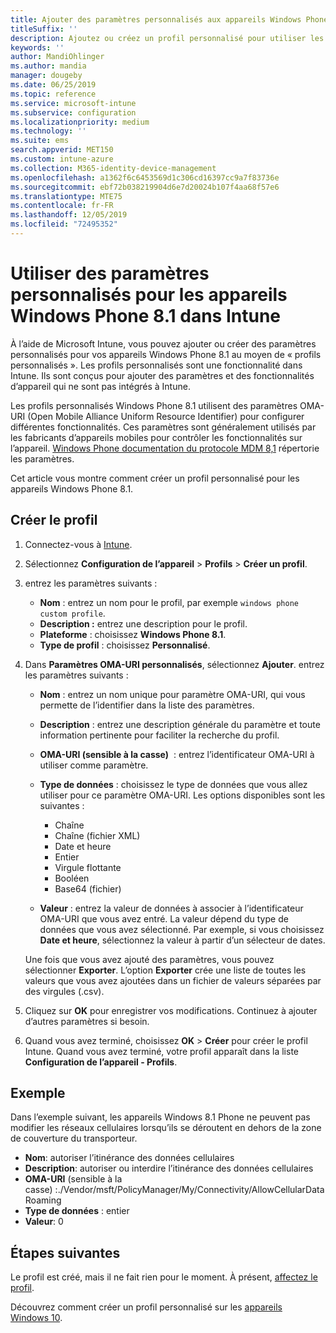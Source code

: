 ```yaml
---
title: Ajouter des paramètres personnalisés aux appareils Windows Phone 8.1 dans Microsoft Intune - Azure | Microsoft Docs
titleSuffix: ''
description: Ajoutez ou créez un profil personnalisé pour utiliser les paramètres OMA-URI sur les appareils exécutant Windows Phone 8.1 dans Microsoft Intune.
keywords: ''
author: MandiOhlinger
ms.author: mandia
manager: dougeby
ms.date: 06/25/2019
ms.topic: reference
ms.service: microsoft-intune
ms.subservice: configuration
ms.localizationpriority: medium
ms.technology: ''
ms.suite: ems
search.appverid: MET150
ms.custom: intune-azure
ms.collection: M365-identity-device-management
ms.openlocfilehash: a1362f6c6453569d1c306cd16397cc9a7f83736e
ms.sourcegitcommit: ebf72b038219904d6e7d20024b107f4aa68f57e6
ms.translationtype: MTE75
ms.contentlocale: fr-FR
ms.lasthandoff: 12/05/2019
ms.locfileid: "72495352"
---
```

# <a name="use-custom-settings-for-windows-phone-81-devices-in-intune"></a>Utiliser des paramètres personnalisés pour les appareils Windows Phone 8.1 dans Intune

À l’aide de Microsoft Intune, vous pouvez ajouter ou créer des paramètres personnalisés pour vos appareils Windows Phone 8.1 au moyen de « profils personnalisés ». Les profils personnalisés sont une fonctionnalité dans Intune. Ils sont conçus pour ajouter des paramètres et des fonctionnalités d’appareil qui ne sont pas intégrés à Intune.

Les profils personnalisés Windows Phone 8.1 utilisent des paramètres OMA-URI (Open Mobile Alliance Uniform Resource Identifier) pour configurer différentes fonctionnalités. Ces paramètres sont généralement utilisés par les fabricants d’appareils mobiles pour contrôler les fonctionnalités sur l’appareil. [Windows Phone documentation du protocole MDM 8,1](https://docs.microsoft.com/previous-versions/windows/it-pro/windows-phone/dn499787(v=technet.10)) répertorie les paramètres.

Cet article vous montre comment créer un profil personnalisé pour les appareils Windows Phone 8.1. 

## <a name="create-the-profile"></a>Créer le profil

1. Connectez-vous à [Intune](https://go.microsoft.com/fwlink/?linkid=2090973).
2. Sélectionnez **Configuration de l’appareil** > **Profils** > **Créer un profil**.
3. entrez les paramètres suivants :

    - **Nom** : entrez un nom pour le profil, par exemple `windows phone custom profile`.
    - **Description :** entrez une description pour le profil.
    - **Plateforme** : choisissez **Windows Phone 8.1**.
    - **Type de profil** : choisissez **Personnalisé**.

4. Dans **Paramètres OMA-URI personnalisés**, sélectionnez **Ajouter**. entrez les paramètres suivants :

    - **Nom** : entrez un nom unique pour paramètre OMA-URI, qui vous permette de l’identifier dans la liste des paramètres.
    - **Description** : entrez une description générale du paramètre et toute information pertinente pour faciliter la recherche du profil.
    - **OMA-URI (sensible à la casse)**  : entrez l’identificateur OMA-URI à utiliser comme paramètre.
    - **Type de données** : choisissez le type de données que vous allez utiliser pour ce paramètre OMA-URI. Les options disponibles sont les suivantes :

        - Chaîne
        - Chaîne (fichier XML)
        - Date et heure
        - Entier
        - Virgule flottante
        - Booléen
        - Base64 (fichier)

    - **Valeur** : entrez la valeur de données à associer à l’identificateur OMA-URI que vous avez entré. La valeur dépend du type de données que vous avez sélectionné. Par exemple, si vous choisissez **Date et heure**, sélectionnez la valeur à partir d’un sélecteur de dates.

    Une fois que vous avez ajouté des paramètres, vous pouvez sélectionner **Exporter**. L’option **Exporter** crée une liste de toutes les valeurs que vous avez ajoutées dans un fichier de valeurs séparées par des virgules (.csv).

5. Cliquez sur **OK** pour enregistrer vos modifications. Continuez à ajouter d’autres paramètres si besoin.
6. Quand vous avez terminé, choisissez **OK** > **Créer** pour créer le profil Intune. Quand vous avez terminé, votre profil apparaît dans la liste **Configuration de l’appareil - Profils**.

## <a name="example"></a>Exemple

Dans l’exemple suivant, les appareils Windows 8.1 Phone ne peuvent pas modifier les réseaux cellulaires lorsqu’ils se déroutent en dehors de la zone de couverture du transporteur.

- **Nom**: autoriser l’itinérance des données cellulaires
- **Description**: autoriser ou interdire l’itinérance des données cellulaires
- **OMA-URI** (sensible à la casse) :./Vendor/msft/PolicyManager/My/Connectivity/AllowCellularDataRoaming
- **Type de données** : entier
- **Valeur**: 0

## <a name="next-steps"></a>Étapes suivantes

Le profil est créé, mais il ne fait rien pour le moment. À présent, [affectez le profil](device-profile-assign.md).

Découvrez comment créer un profil personnalisé sur les [appareils Windows 10](../custom-settings-windows-10.md).
